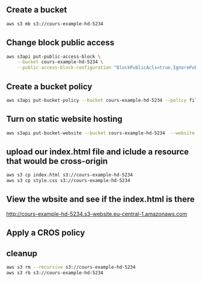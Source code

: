 ## Create a bucket
```sh
aws s3 mb s3://cours-example-hd-5234
```
## Change block public access
```sh
aws s3api put-public-access-block \
    --bucket cours-example-hd-5234 \
    --public-access-block-configuration "BlockPublicAcls=true,IgnorePublicAcls=true,BlockPublicPolicy=false,RestrictPublicBuckets=false"
```
## Create a bucket policy
```sh
aws s3api put-bucket-policy --bucket cours-example-hd-5234 --policy file://bucket-policy.json
```
## Turn on static website hosting
```sh
aws s3api put-bucket-website --bucket cours-example-hd-5234  --website-configuration file://website.json
```
## upload our index.html file and iclude a resource that would be cross-origin
```sh
aws s3 cp index.html s3://cours-example-hd-5234
aws s3 cp style.css s3://cours-example-hd-5234
```
## View the wbsite and see if the index.html is there
http://cours-example-hd-5234.s3-website.eu-central-1.amazonaws.com

## Apply a CROS policy


## cleanup
```sh
aws s3 rm --recursive s3://cours-example-hd-5234
aws s3 rb s3://cours-example-hd-5234
```